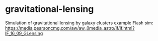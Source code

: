 # gravitational-lensing
Simulation of gravitational lensing by galaxy clusters
example Flash sim: https://media.pearsoncmg.com/aw/aw_0media_astro/if/if.html?IF_16_09_GLensing

